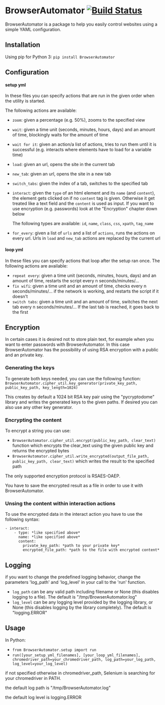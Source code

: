 # BrowserAutomator [![Build Status](https://travis-ci.org/edekadigital/BrowserAutomator.svg?branch=master)](https://travis-ci.org/edekadigital/BrowserAutomator)

BrowserAutomator is a package to help you easily control websites using a simple YAML configuration.
## Installation
Using pip for Python 3:
`pip install BrowserAutomator`

## Configuration
#### setup yml
In these files you can specify actions that are run in the given order when the utility is started.

The following actions are available:
- `zoom`: given a percentage (e.g. 50%), zooms to the specified view
- `wait`: given a time unit (seconds, minutes, hours, days) and an amount of time, blockingly waits for the amount of time
- `wait for it`: given an action/a list of actions, tries to run them until it is successful (e.g. interacts where elements have to load for a variable time)
- `load`: given an url, opens the site in the current tab
- `new_tab`: given an url, opens the site in a new tab
- `switch_tabs`: given the index of a tab, switches to the specified tab
- `interact`: given the `type` of an html element and its `name` (and `content`), the element gets clicked on if no `content` tag is given. Otherwise it get treated like a text field and the `content` is used as input. If you want to use encryption (e.g. passwords) look at the "Encryption" chapter down below 

   The following types are available: `id`, `name`, `class`, `css`, `xpath`, `tag_name`

- `for_every`: given a list of `urls` and a list of `actions`, runs the actions on every url. Urls in `load` and `new_tab` actions are replaced by the current url

#### loop yml
In these files you can specify actions that loop after the setup ran once.
The following actions are available:
- `repeat every`: given a time unit (seconds, minutes, hours, days) and an amount of time, restarts the script every n seconds/minutes/...
- `fix wifi`: given a time unit and an amount of time, checks every n seconds/minutes/... if the network is working, and restarts the script if it doesn't
- `switch tabs`: given a time unit and an amount of time, switches the next tab every n seconds/minutes/... If the last tab is reached, it goes back to the first


## Encryption
In certain cases it is desired not to store plain text, for example when you want to enter passwords with BrowserAutomator.
In this case BrowserAutomator has the possibility of using RSA encryption with a public and an private key.
### Generating the keys
To generate both keys needed, you can use the following function:
`BrowserAutomator.cipher_util.key_generator(private_key_path, public_key_path, key_length=1024)`

This creates by default a 1024 bit RSA key pair using the "pycryptodome" library and writes the generated keys to the given paths. If desired you can also use any other key generator.

### Encrypting the content
To encrypt a string you can use:
 - `BrowserAutomator.cipher_util.encrypt(public_key_path, clear_text)` function which encrypts the clear_text using the given public key and returns the encrypted bytes
 - `BrowserAutomator.cipher_util.write_encrypted(output_file_path, public_key_path, clear_text)` which writes the result to the specified path
 
 The only supported encryption protocol is RSAES-OAEP. 
 
 You have to save the encrypted result as a file in order to use it with BrowserAutomator.

### Unsing the content within interaction actions
To use the encrypted data in the interact action you have to use the following syntax:
```
- interact:
    - type: *like specified above*
      name: *like specified above*
      content:
        private_key_path: *path to your private key*
        encrypted_file_path: *path to the file with encrypted content*
```


## Logging
if you want to change the predefined logging behavior, change the parameters 'log_path' and 'log_level' in your call to the 'run' function.
- `log_path` can be any valid path including filename or None (this disables logging to a file). The default is "/tmp/BrowserAutomator.log"
- `log_level` can be any logging level provided by the logging library, or None (this disables logging by the library completely). The default is "logging.ERROR"

## Usage
In Python:
- `from BrowserAutomator.setup import run`
- `run([your_setup_yml_filenames], [your_loop_yml_filenames], chromedriver_path=your_chromedriver_path, log_path=your_log_path, log_level=your_log_level)`

if not specified otherwise in chromedriver_path, Selenium is searching for your chromedriver in PATH.

the default log path is "/tmp/BrowserAutomator.log"

the default log level is logging.ERROR
